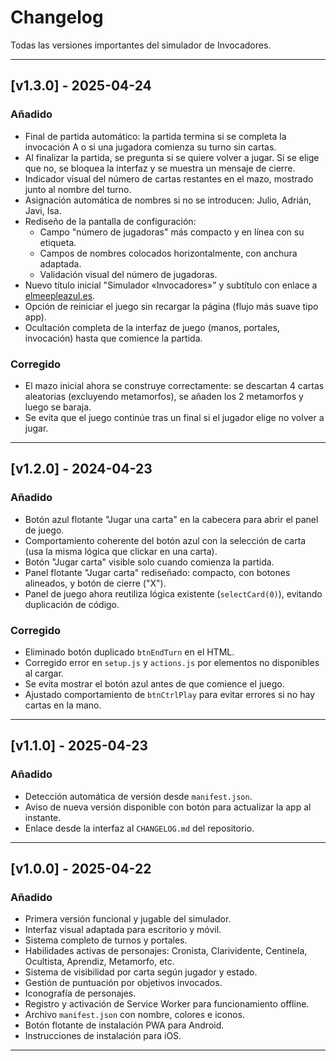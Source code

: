 # Changelog

Todas las versiones importantes del simulador de Invocadores.

---

## [v1.3.0] - 2025-04-24

### Añadido
- Final de partida automático: la partida termina si se completa la invocación A o si una jugadora comienza su turno sin cartas.
- Al finalizar la partida, se pregunta si se quiere volver a jugar. Si se elige que no, se bloquea la interfaz y se muestra un mensaje de cierre.
- Indicador visual del número de cartas restantes en el mazo, mostrado junto al nombre del turno.
- Asignación automática de nombres si no se introducen: Julio, Adrián, Javi, Isa.
- Rediseño de la pantalla de configuración:
  - Campo "número de jugadoras" más compacto y en línea con su etiqueta.
  - Campos de nombres colocados horizontalmente, con anchura adaptada.
  - Validación visual del número de jugadoras.
- Nuevo título inicial "Simulador «Invocadores»" y subtítulo con enlace a [elmeepleazul.es](https://www.elmeepleazul.es).
- Opción de reiniciar el juego sin recargar la página (flujo más suave tipo app).
- Ocultación completa de la interfaz de juego (manos, portales, invocación) hasta que comience la partida.

### Corregido
- El mazo inicial ahora se construye correctamente: se descartan 4 cartas aleatorias (excluyendo metamorfos), se añaden los 2 metamorfos y luego se baraja.
- Se evita que el juego continúe tras un final si el jugador elige no volver a jugar.


---

## [v1.2.0] - 2024-04-23

### Añadido
- Botón azul flotante "Jugar una carta" en la cabecera para abrir el panel de juego.
- Comportamiento coherente del botón azul con la selección de carta (usa la misma lógica que clickar en una carta).
- Botón "Jugar carta" visible solo cuando comienza la partida.
- Panel flotante "Jugar carta" rediseñado: compacto, con botones alineados, y botón de cierre ("X").
- Panel de juego ahora reutiliza lógica existente (`selectCard(0)`), evitando duplicación de código.

### Corregido
- Eliminado botón duplicado `btnEndTurn` en el HTML.
- Corregido error en `setup.js` y `actions.js` por elementos no disponibles al cargar.
- Se evita mostrar el botón azul antes de que comience el juego.
- Ajustado comportamiento de `btnCtrlPlay` para evitar errores si no hay cartas en la mano.

---

## [v1.1.0] - 2025-04-23

### Añadido
- Detección automática de versión desde `manifest.json`.
- Aviso de nueva versión disponible con botón para actualizar la app al instante.
- Enlace desde la interfaz al `CHANGELOG.md` del repositorio.

---


## [v1.0.0] - 2025-04-22

### Añadido
- Primera versión funcional y jugable del simulador.
- Interfaz visual adaptada para escritorio y móvil.
- Sistema completo de turnos y portales.
- Habilidades activas de personajes: Cronista, Clarividente, Centinela, Ocultista, Aprendiz, Metamorfo, etc.
- Sistema de visibilidad por carta según jugador y estado.
- Gestión de puntuación por objetivos invocados.
- Iconografía de personajes.
- Registro y activación de Service Worker para funcionamiento offline.
- Archivo `manifest.json` con nombre, colores e iconos.
- Botón flotante de instalación PWA para Android.
- Instrucciones de instalación para iOS.

---
